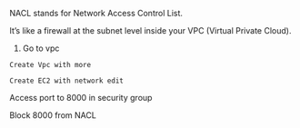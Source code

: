 NACL stands for Network Access Control List.

It’s like a firewall at the subnet level inside your VPC (Virtual Private Cloud).

1. Go to vpc

`Create Vpc with more`

`Create EC2 with network edit`

Access port to 8000 in security group

Block 8000 from NACL
